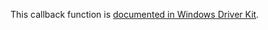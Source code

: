 This callback function is [documented in Windows Driver Kit](https://learn.microsoft.com/en-us/windows-hardware/drivers/ddi/ntifs/nc-ntifs-free_virtual_memory_ex_callback).
